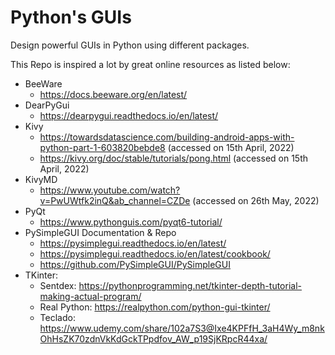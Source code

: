 # Python's GUIs
Design powerful GUIs in Python using different packages.

This Repo is inspired a lot by great online resources as listed below:
- BeeWare
    - https://docs.beeware.org/en/latest/
- DearPyGui
    - https://dearpygui.readthedocs.io/en/latest/
- Kivy
    - https://towardsdatascience.com/building-android-apps-with-python-part-1-603820bebde8 (accessed on 15th April, 2022)
    - https://kivy.org/doc/stable/tutorials/pong.html (accessed on 15th April, 2022)
- KivyMD
    - https://www.youtube.com/watch?v=PwUWtfk2inQ&ab_channel=CZDe (accessed on 26th May, 2022)
- PyQt
    - https://www.pythonguis.com/pyqt6-tutorial/
- PySimpleGUI Documentation & Repo
    - https://pysimplegui.readthedocs.io/en/latest/
    - https://pysimplegui.readthedocs.io/en/latest/cookbook/
    - https://github.com/PySimpleGUI/PySimpleGUI
- TKinter:
    - Sentdex: https://pythonprogramming.net/tkinter-depth-tutorial-making-actual-program/
    - Real Python: https://realpython.com/python-gui-tkinter/
    - Teclado: https://www.udemy.com/share/102a7S3@Ixe4KPFfH_3aH4Wy_m8nkOhHsZK70zdnVkKdGckTPpdfov_AW_p19SjKRpcR44xa/